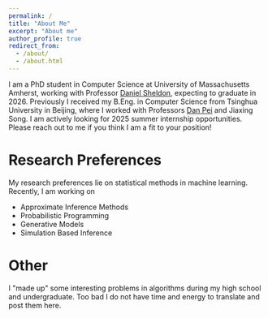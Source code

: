 ```yaml
---
permalink: /
title: "About Me"
excerpt: "About me"
author_profile: true
redirect_from: 
  - /about/
  - /about.html
---
```


I am a PhD student in Computer Science at University of Massachusetts Amherst, working with Professor [Daniel Sheldon](https://people.cs.umass.edu/~sheldon/index.html), expecting to graduate in 2026. Previously I received my B.Eng. in Computer Science from Tsinghua University in Beijing, where I worked with Professors [Dan Pei](https://netman.aiops.org/~peidan/) and Jiaxing Song. I am actively looking for 2025 summer internship opportunities. Please reach out to me if you think I am a fit to your position!

Research Preferences
======
My research preferences lie on statistical methods in machine learning. Recently, I am working on
+ Approximate Inference Methods
+ Probabilistic Programming
+ Generative Models
+ Simulation Based Inference

Other
======
I "made up" some interesting problems in algorithms during my high school and undergraduate. Too bad I do not have time and energy to translate and post them here.
